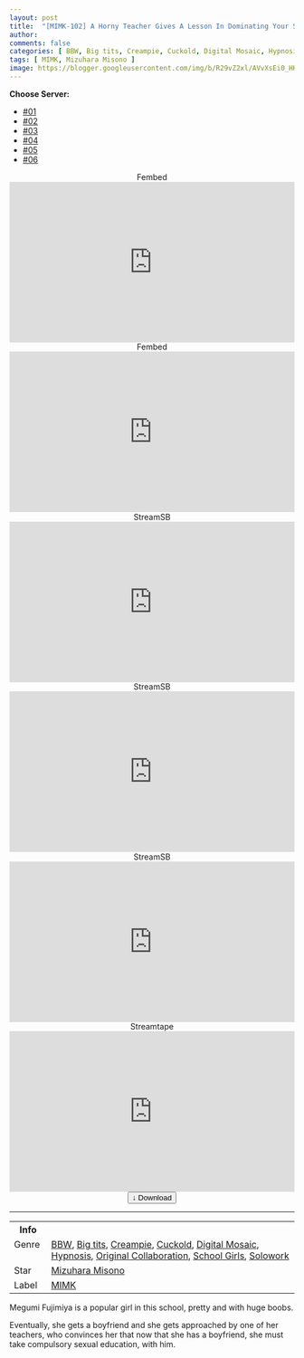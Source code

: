 ```yaml
---
layout: post
title:  "[MIMK-102] A Horny Teacher Gives A Lesson In Dominating Your Sex Life Megumi Fujimiya Edition – Adaptation Of The Popular Club “Great Canyon” Series Misono Mizuhara"
author: 
comments: false
categories: [ BBW, Big tits, Creampie, Cuckold, Digital Mosaic, Hypnosis, Original Collaboration, School Girls, Solowork ]
tags: [ MIMK, Mizuhara Misono ]
image: https://blogger.googleusercontent.com/img/b/R29vZ2xl/AVvXsEi0_HK9CB3QSPiOtYBh9eU7e2gpIrMc6E3aZusEC5sAkwanIwmiHw3IeupG1loVxZgncGndmDKyP2frmCqKkg8x-4mZI1JpUzB4QMrsVP-VDy4DLndhmZL67mUyOdmK2NPeb2rap4RvWJsWMyCrwDlifP2EJI4GHnBoerT5xQQqsK6LnqWgvNTXkMLV/s16000/mimk102pl.jpg
---
```


<div id="utb">
<b>Choose Server:</b>
<ul id="udltb">
<li><a href="#tab1">#01</a></li>
<li><a href="#tab2">#02</a></li>
<li><a href="#tab3">#03</a></li>
<li><a href="#tab4">#04</a></li>
<li><a href="#tab5">#05</a></li>
<li><a href="#tab6">#06</a></li>
</ul>
<div id="udlctn">
<div id="tab1">
<!--- #01 Start --->
<center>Fembed</center>
<div style="padding-bottom:56.25%; position:relative; display:block; width: 100%">
  <iframe width="100%" height="100%"
    src="https://watchjavnow.xyz/v/mpmk-u50q8pnq0l"
    frameborder="0" allowfullscreen="" style="position:absolute; top:0; left: 0">
  </iframe>
</div>
<!--- #01 End --->
</div>
<div id="tab2">
<!--- #02 Start --->
<center>Fembed</center>
<div style="padding-bottom:56.25%; position:relative; display:block; width: 100%">
  <iframe width="100%" height="100%"
    src="https://cloudrls.com/v/zjzg-hjyzp10e05"
    frameborder="0" allowfullscreen="" style="position:absolute; top:0; left: 0">
  </iframe>
</div>
<!--- #02 End --->
</div>
<div id="tab3">
<!--- #03 Start --->
<center>StreamSB</center>
<div style="padding-bottom:56.25%; position:relative; display:block; width: 100%">
  <iframe width="100%" height="100%"
    src="https://javside.com/e/9bg3sk4q3oq0.html"
    frameborder="0" allowfullscreen="" style="position:absolute; top:0; left: 0">
  </iframe>
</div>
<!--- #03 End --->
</div>
<div id="tab4">
<!--- #04 Start --->
<center>StreamSB</center>
<div style="padding-bottom:56.25%; position:relative; display:block; width: 100%">
  <iframe width="100%" height="100%"
    src="https://sbfull.com/e/u86dta767zq1.html"
    frameborder="0" allowfullscreen="" style="position:absolute; top:0; left: 0">
  </iframe>
</div>
<!--- #04 End --->
</div>
<div id="tab5">
<!--- #05 Start --->
<center>StreamSB</center>
<div style="padding-bottom:56.25%; position:relative; display:block; width: 100%">
  <iframe width="100%" height="100%"
    src="https://playerls.com/e/qo2y8hc9kikm.html"
    frameborder="0" allowfullscreen="" style="position:absolute; top:0; left: 0">
  </iframe>
</div>
<!--- #05 End --->
</div>
<div id="tab6">
<!--- #06 Start --->
<center>Streamtape</center>
<div style="padding-bottom:56.25%; position:relative; display:block; width: 100%">
  <iframe width="100%" height="100%"
    src="https://streamtape.com/e/dPgom9gXG2ukpae/STARS-611.mp4"
    frameborder="0" allowfullscreen="" style="position:absolute; top:0; left: 0">
  </iframe>
</div>
<!--- #06 End --->
</div>
</div>
</div>

<center>
<a href="/svr/mimk-102">
<button class="btn btn-outline-dark py-2 px-5 d-block w-100 show-comments"><b>&darr;</b> Download</button>
</a>
</center>
<hr />
<table>
  <tr>
    <th>Info</th>
  </tr>
  <tr>
    <td>Genre &nbsp;</td>
    <td> <a href="/categories#BBW">BBW</a>, <a href="/categories#Big-tits">Big tits</a>, <a href="/categories#Creampie">Creampie</a>, <a href="/categories#Cuckold">Cuckold</a>, <a href="/categories#Digital Mosaic">Digital Mosaic</a>, <a href="/categories#Hypnosis">Hypnosis</a>, <a href="/categories#Original Collaboration">Original Collaboration</a>, <a href="/categories#School-Girls">School Girls</a>, <a href="/categories#Solowork">Solowork</a></td>
  </tr>
  <tr>
    <td>Star</td>
    <td> <a href="/tags#Mizuhara-Misono">Mizuhara Misono</a></td>
  </tr>
  <tr>
    <td>Label</td>
    <td> <a href="/tags#MIMK">MIMK</a></td>
  </tr>
</table>

Megumi Fujimiya is a popular girl in this school, pretty and with huge boobs.

Eventually, she gets a boyfriend and she gets approached by one of her teachers, who convinces her that now that she has a boyfriend, she must take compulsory sexual education, with him.
